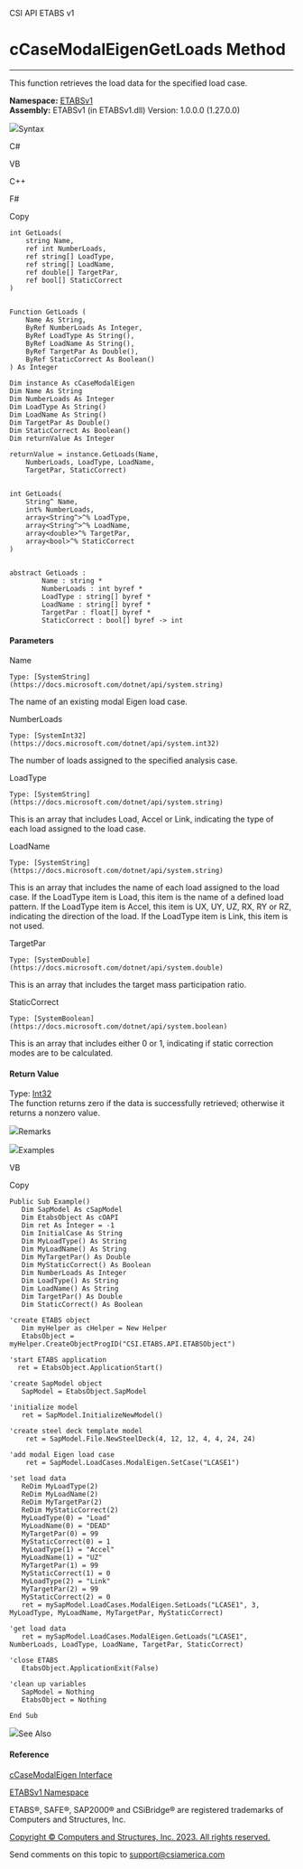 ﻿

CSI API ETABS v1

# cCaseModalEigenGetLoads Method  
  
---  
  
This function retrieves the load data for the specified load case.

**Namespace:** [ETABSv1](2780f1b8-2033-5289-2298-1cdb2a7508d9.htm)  
**Assembly:** ETABSv1 (in ETABSv1.dll) Version: 1.0.0.0 (1.27.0.0)

![](../icons/SectionExpanded.png)Syntax

C#

VB

C++

F#

Copy

    
    
    int GetLoads(
    	string Name,
    	ref int NumberLoads,
    	ref string[] LoadType,
    	ref string[] LoadName,
    	ref double[] TargetPar,
    	ref bool[] StaticCorrect
    )
    
    
    Function GetLoads ( 
    	Name As String,
    	ByRef NumberLoads As Integer,
    	ByRef LoadType As String(),
    	ByRef LoadName As String(),
    	ByRef TargetPar As Double(),
    	ByRef StaticCorrect As Boolean()
    ) As Integer
    
    Dim instance As cCaseModalEigen
    Dim Name As String
    Dim NumberLoads As Integer
    Dim LoadType As String()
    Dim LoadName As String()
    Dim TargetPar As Double()
    Dim StaticCorrect As Boolean()
    Dim returnValue As Integer
    
    returnValue = instance.GetLoads(Name, 
    	NumberLoads, LoadType, LoadName, 
    	TargetPar, StaticCorrect)
    
    
    int GetLoads(
    	String^ Name, 
    	int% NumberLoads, 
    	array<String^>^% LoadType, 
    	array<String^>^% LoadName, 
    	array<double>^% TargetPar, 
    	array<bool>^% StaticCorrect
    )
    
    
    abstract GetLoads : 
            Name : string * 
            NumberLoads : int byref * 
            LoadType : string[] byref * 
            LoadName : string[] byref * 
            TargetPar : float[] byref * 
            StaticCorrect : bool[] byref -> int 
    

#### Parameters

Name

    Type: [SystemString](https://docs.microsoft.com/dotnet/api/system.string)  
The name of an existing modal Eigen load case.

NumberLoads

    Type: [SystemInt32](https://docs.microsoft.com/dotnet/api/system.int32)  
The number of loads assigned to the specified analysis case.

LoadType

    Type: [SystemString](https://docs.microsoft.com/dotnet/api/system.string)  
This is an array that includes Load, Accel or Link, indicating the type of
each load assigned to the load case.

LoadName

    Type: [SystemString](https://docs.microsoft.com/dotnet/api/system.string)  
This is an array that includes the name of each load assigned to the load
case. If the LoadType item is Load, this item is the name of a defined load
pattern. If the LoadType item is Accel, this item is UX, UY, UZ, RX, RY or RZ,
indicating the direction of the load. If the LoadType item is Link, this item
is not used.

TargetPar

    Type: [SystemDouble](https://docs.microsoft.com/dotnet/api/system.double)  
This is an array that includes the target mass participation ratio.

StaticCorrect

    Type: [SystemBoolean](https://docs.microsoft.com/dotnet/api/system.boolean)  
This is an array that includes either 0 or 1, indicating if static correction
modes are to be calculated.

#### Return Value

Type: [Int32](https://docs.microsoft.com/dotnet/api/system.int32)  
The function returns zero if the data is successfully retrieved; otherwise it
returns a nonzero value.

![](../icons/SectionExpanded.png)Remarks

![](../icons/SectionExpanded.png)Examples

VB

Copy

    
    
    Public Sub Example()
       Dim SapModel As cSapModel
       Dim EtabsObject As cOAPI
       Dim ret As Integer = -1
       Dim InitialCase As String
       Dim MyLoadType() As String
       Dim MyLoadName() As String
       Dim MyTargetPar() As Double
       Dim MyStaticCorrect() As Boolean
       Dim NumberLoads As Integer
       Dim LoadType() As String
       Dim LoadName() As String
       Dim TargetPar() As Double
       Dim StaticCorrect() As Boolean
    
    'create ETABS object
       Dim myHelper as cHelper = New Helper
       EtabsObject = myHelper.CreateObjectProgID("CSI.ETABS.API.ETABSObject")
    
    'start ETABS application
      ret = EtabsObject.ApplicationStart()
    
    'create SapModel object
       SapModel = EtabsObject.SapModel
    
    'initialize model
       ret = SapModel.InitializeNewModel()
    
    'create steel deck template model
        ret = SapModel.File.NewSteelDeck(4, 12, 12, 4, 4, 24, 24)
    
    'add modal Eigen load case
        ret = SapModel.LoadCases.ModalEigen.SetCase("LCASE1")
    
    'set load data
       ReDim MyLoadType(2)
       ReDim MyLoadName(2)
       ReDim MyTargetPar(2)
       ReDim MyStaticCorrect(2)
       MyLoadType(0) = "Load"
       MyLoadName(0) = "DEAD"
       MyTargetPar(0) = 99
       MyStaticCorrect(0) = 1
       MyLoadType(1) = "Accel"
       MyLoadName(1) = "UZ"
       MyTargetPar(1) = 99
       MyStaticCorrect(1) = 0
       MyLoadType(2) = "Link"
       MyTargetPar(2) = 99
       MyStaticCorrect(2) = 0
       ret = mySapModel.LoadCases.ModalEigen.SetLoads("LCASE1", 3, MyLoadType, MyLoadName, MyTargetPar, MyStaticCorrect)
    
    'get load data
       ret = mySapModel.LoadCases.ModalEigen.GetLoads("LCASE1", NumberLoads, LoadType, LoadName, TargetPar, StaticCorrect)
    
    'close ETABS
       EtabsObject.ApplicationExit(False)
    
    'clean up variables
       SapModel = Nothing
       EtabsObject = Nothing
    
    End Sub

![](../icons/SectionExpanded.png)See Also

#### Reference

[cCaseModalEigen Interface](ce70bec1-1d64-58a3-047b-ac9da596193f.htm)

[ETABSv1 Namespace](2780f1b8-2033-5289-2298-1cdb2a7508d9.htm)

ETABS®, SAFE®, SAP2000® and CSiBridge® are registered trademarks of Computers
and Structures, Inc.  

[Copyright © Computers and Structures, Inc. 2023. All rights
reserved.](http://www.csiamerica.com)

Send comments on this topic to
[support@csiamerica.com](mailto:support%40csiamerica.com?Subject=CSI%20API%20ETABS%20v1)

